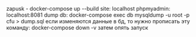 zapusk - docker-compose up --build
site: localhost
phpmyadmin: localhost:8081
dump db: docker-compose exec db mysqldump -u root -p cfu > dump.sql
если изменяются данные в бд, то нужно прописать эту команду: docker-compose down -v
затем опять запуск
